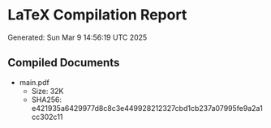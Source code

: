 # LaTeX Compilation Report
Generated: Sun Mar  9 14:56:19 UTC 2025
## Compiled Documents
- main.pdf
  - Size: 32K
  - SHA256: e421935a6429977d8c8c3e449928212327cbd1cb237a07995fe9a2a1cc302c11
